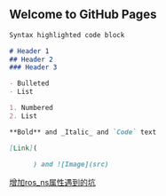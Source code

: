 ## Welcome to GitHub Pages

```markdown
Syntax highlighted code block

# Header 1
## Header 2
### Header 3

- Bulleted
- List

1. Numbered
2. List

**Bold** and _Italic_ and `Code` text

[Link](
        
      ) and ![Image](src)
```

[增加ros_ns属性遇到的坑](sysuxyt.github.io/增加ros_ns属性遇到的坑.md)
